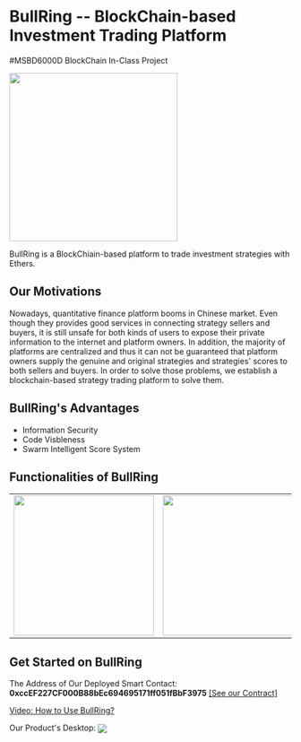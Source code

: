 # BullRing -- BlockChain-based Investment Trading Platform
#MSBD6000D BlockChain In-Class Project

<img src="images/BullRing2.png" width="300" hegiht="313" align=center />

BullRing is a BlockChiain-based platform to trade investment strategies with Ethers. 

## Our Motivations
Nowadays, quantitative finance platform booms in Chinese market. Even though they provides good services in connecting strategy sellers and buyers, it is still unsafe for both kinds of users to expose their private information to the internet and platform owners. In addition, the majority of platforms are centralized and thus it can not be guaranteed that platform owners supply the genuine and original strategies and strategies' scores to both sellers and buyers. In order to solve those problems, we establish a blockchain-based strategy trading platform to solve them.

## BullRing's Advantages
- Information Security
- Code Visbleness
- Swarm Intelligent Score System

## Functionalities of BullRing
<table>
    <tr>
        <td><img src="images/func1.png" width="250" hegiht="313" align=center /></td>
        <td><img src="images/func2.png" width="250" hegiht="313" align=center /></td>
    </tr>
</table>

## Get Started on BullRing
The Address of Our Deployed Smart Contact: **0xccEF227CF000B88bEc694695171ff051fBbF3975** 
[[See our Contract]](https://ropsten.etherscan.io/address/0xccef227cf000b88bec694695171ff051fbbf3975)

[Video: How to Use BullRing?]()

Our Product's Desktop:
<img src="images/demo_desktop1.png" align=center />
